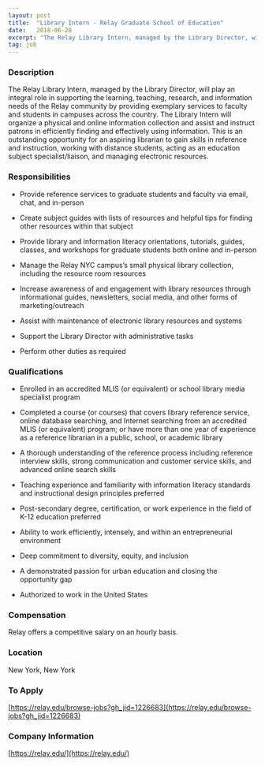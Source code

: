 ```yaml
---
layout: post
title:  "Library Intern - Relay Graduate School of Education"
date:   2018-06-28
excerpt: "The Relay Library Intern, managed by the Library Director, will play an integral role in supporting the learning, teaching, research, and information needs of the Relay community by providing exemplary services to faculty and students in campuses across the country. The Library Intern will organize a physical and online information..."
tag: job
---
```


### Description   

The Relay Library Intern, managed by the Library Director, will play an integral role in supporting the learning, teaching, research, and information needs of the Relay community by providing exemplary services to faculty and students in campuses across the country. The Library Intern will organize a physical and online information collection and assist and instruct patrons in efficiently finding and effectively using information. This is an outstanding opportunity for an aspiring librarian to gain skills in reference and instruction, working with distance students, acting as an education subject specialist/liaison, and managing electronic resources.


### Responsibilities   

* Provide reference services to graduate students and faculty via email, chat, and in-person

* Create subject guides with lists of resources and helpful tips for finding other resources within that subject

* Provide library and information literacy orientations, tutorials, guides, classes, and workshops for graduate students both online and in-person

* Manage the Relay NYC campus’s small physical library collection, including the resource room resources

* Increase awareness of and engagement with library resources through informational guides, newsletters, social media, and other forms of marketing/outreach

* Assist with maintenance of electronic library resources and systems

* Support the Library Director with administrative tasks

* Perform other duties as required


### Qualifications   

* Enrolled in an accredited MLIS (or equivalent) or school library media specialist program

* Completed a course (or courses) that covers library reference service, online database searching, and Internet searching from an accredited MLIS (or equivalent) program; or have more than one year of experience as a reference librarian in a public, school, or academic library

* A thorough understanding of the reference process including reference interview skills, strong communication and customer service skills, and advanced online search skills

* Teaching experience and familiarity with information literacy standards and instructional design principles preferred

* Post-secondary degree, certification, or work experience in the field of K-12 education preferred

* Ability to work efficiently, intensely, and within an entrepreneurial environment

* Deep commitment to diversity, equity, and inclusion

* A demonstrated passion for urban education and closing the opportunity gap

* Authorized to work in the United States


### Compensation   

Relay offers a competitive salary on an hourly basis.


### Location   

New York, New York




### To Apply   

[https://relay.edu/browse-jobs?gh_jid=1226683](https://relay.edu/browse-jobs?gh_jid=1226683)


### Company Information   

[https://relay.edu/](https://relay.edu/)



